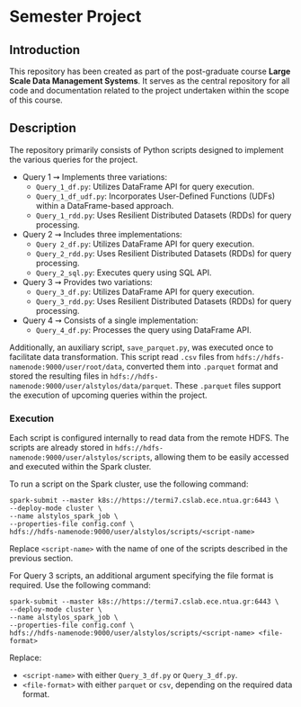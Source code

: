 # Semester Project
## Introduction
This repository has been created as part of the post-graduate course **Large Scale Data Management Systems**. It serves as the central repository for all code and documentation related to the project undertaken within the scope of this course.

## Description
The repository primarily consists of Python scripts designed to implement the various queries for the project.
- Query 1 ⇝ Implements three variations:
    - `Query_1_df.py`: Utilizes DataFrame API for query execution.
    - `Query_1_df_udf.py`: Incorporates User-Defined Functions (UDFs) within a DataFrame-based approach.
    - `Query_1_rdd.py`: Uses Resilient Distributed Datasets (RDDs) for query processing.
- Query 2 ⇝ Includes three implementations:
    - `Query 2_df.py`: Utilizes DataFrame API for query execution.
    - `Query_2_rdd.py`: Uses Resilient Distributed Datasets (RDDs) for query processing.
    - `Query_2_sql.py`: Executes query using SQL API.
- Query 3 ⇝ Provides two variations:
    - `Query_3_df.py`: Utilizes DataFrame API for query execution.
    - `Query_3_rdd.py`: Uses Resilient Distributed Datasets (RDDs) for query processing.
- Query 4 ⇝ Consists of a single implementation:
    - `Query_4_df.py`: Processes the query using DataFrame API.

Additionally, an auxiliary script, `save_parquet.py`, was executed once to facilitate data transformation. This script read `.csv` files from `hdfs://hdfs-namenode:9000/user/root/data`, converted them into `.parquet` format and stored the resulting files in `hdfs://hdfs-namenode:9000/user/alstylos/data/parquet`. These `.parquet` files support the execution of upcoming queries within the project.

### Execution
Each script is configured internally to read data from the remote HDFS. The scripts are already stored in `hdfs://hdfs-namenode:9000/user/alstylos/scripts`, allowing them to be easily accessed and executed within the Spark cluster.

To run a script on the Spark cluster, use the following command:
```shell
spark-submit --master k8s://https://termi7.cslab.ece.ntua.gr:6443 \
--deploy-mode cluster \
--name alstylos_spark_job \
--properties-file config.conf \
hdfs://hdfs-namenode:9000/user/alstylos/scripts/<script-name>
```
Replace `<script-name>` with the name of one of the scripts described in the previous section.

For Query 3 scripts, an additional argument specifying the file format is required. Use the following command:
```shell
spark-submit --master k8s://https://termi7.cslab.ece.ntua.gr:6443 \
--deploy-mode cluster \
--name alstylos_spark_job \
--properties-file config.conf \
hdfs://hdfs-namenode:9000/user/alstylos/scripts/<script-name> <file-format>
```
Replace:
- `<script-name>` with either `Query_3_df.py` or `Query_3_df.py`.
- `<file-format>` with either `parquet` or `csv`, depending on the required data format.